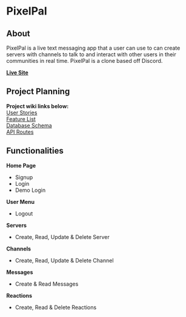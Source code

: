 # PixelPal

## About
PixelPal is a live text messaging app that a user can use to can create servers with channels to talk to and interact with other users in their communities in real time. PixelPal is a clone based off Discord.

**[Live Site](https://pixelpal.onrender.com/)**

## Project Planning
**Project wiki links below:**\
[User Stories](https://github.com/ryangoggin/PixelPal/wiki/User-Stories)\
[Feature List](https://github.com/ryangoggin/PixelPal/wiki/PixelPal-Features-List)\
[Database Schema](https://github.com/ryangoggin/PixelPal/wiki/PixelPal-Database-Schema)\
[API Routes](https://github.com/ryangoggin/PixelPal/wiki/API-Routes)


## Functionalities

**Home Page**
* Signup
* Login
* Demo Login

**User Menu**
* Logout

**Servers**
* Create, Read, Update & Delete Server

**Channels**
* Create, Read, Update & Delete Channel

**Messages**
* Create & Read Messages

**Reactions**
* Create, Read & Delete Reactions
